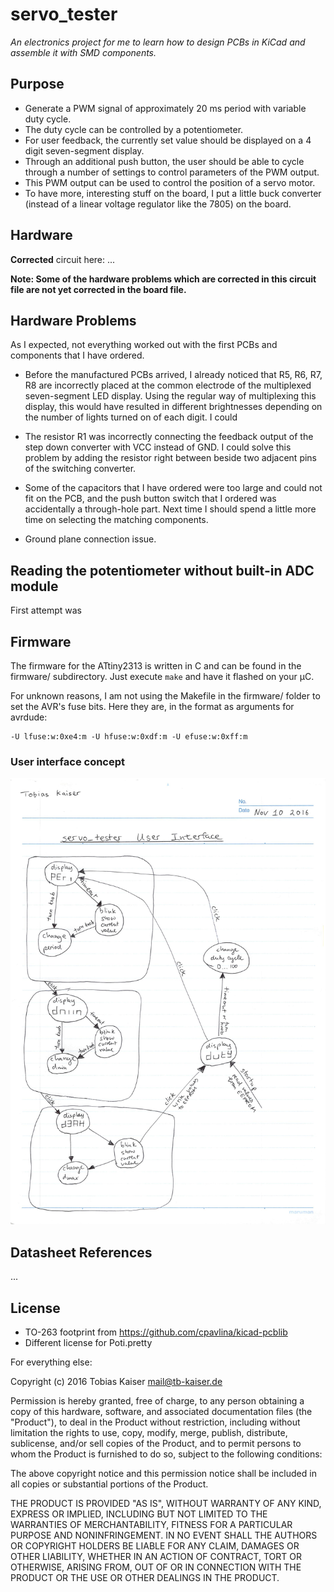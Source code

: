 servo_tester
============
*An electronics project for me to learn how to design PCBs in KiCad and assemble it with SMD components.*

Purpose
-------

* Generate a PWM signal of approximately 20 ms period with variable duty cycle.
* The duty cycle can be controlled by a potentiometer.
* For user feedback, the currently set value should be displayed on a 4 digit seven-segment display.
* Through an additional push button, the user should be able to cycle through a number of settings to control parameters of the PWM output.
* This PWM output can be used to control the position of a servo motor.
* To have more, interesting stuff on the board, I put a little buck converter (instead of a linear voltage regulator like the 7805) on the board.

Hardware
--------

**Corrected** circuit here:
...

**Note: Some of the hardware problems which are corrected in this circuit file are not yet corrected in the board file.**


Hardware Problems
-----------------

As I expected, not everything worked out with the first PCBs and components that I have ordered. 

* Before the manufactured PCBs arrived, I already noticed that R5, R6, R7, R8 are incorrectly placed at the common electrode of the multiplexed seven-segment LED display.
Using the regular way of multiplexing this display, this would have resulted in different brightnesses depending on the number of lights turned on of each digit.
I could 

* The resistor R1 was incorrectly connecting the feedback output of the step down converter with VCC instead of GND.
I could solve this problem by adding the resistor right between beside two adjacent pins of the switching converter.

* Some of the capacitors that I have ordered were too large and could not fit on the PCB, and the push button switch that I ordered was accidentally a through-hole part. 
Next time I should spend a little more time on selecting the matching components. 

* Ground plane connection issue. 

Reading the potentiometer without built-in ADC module
-----------------------------------------------------

First attempt was 

Firmware
--------

The firmware for the ATtiny2313 is written in C and can be found in the firmware/ subdirectory. Just execute ```make``` and have it flashed on your &micro;C.

For unknown reasons, I am not using the Makefile in the firmware/ folder to set the AVR's fuse bits. Here they are, in the format as arguments for avrdude:
```
-U lfuse:w:0xe4:m -U hfuse:w:0xdf:m -U efuse:w:0xff:m
```

### User interface concept

![User interface](user_interface.jpg)


Datasheet References
--------------------

...

License
-------

* TO-263 footprint from https://github.com/cpavlina/kicad-pcblib
* Different license for Poti.pretty

For everything else:

Copyright (c) 2016 Tobias Kaiser <mail@tb-kaiser.de>

Permission is hereby granted, free of charge, to any person obtaining a copy of this hardware, software, and associated documentation files (the "Product"), to deal in the Product without restriction, including without limitation the rights to use, copy, modify, merge, publish, distribute, sublicense, and/or sell copies of the Product, and to permit persons to whom the Product is furnished to do so, subject to the following conditions:

The above copyright notice and this permission notice shall be included in all copies or substantial portions of the Product.

THE PRODUCT IS PROVIDED "AS IS", WITHOUT WARRANTY OF ANY KIND, EXPRESS OR IMPLIED, INCLUDING BUT NOT LIMITED TO THE WARRANTIES OF MERCHANTABILITY, FITNESS FOR A PARTICULAR PURPOSE AND NONINFRINGEMENT. IN NO EVENT SHALL THE AUTHORS OR COPYRIGHT HOLDERS BE LIABLE FOR ANY CLAIM, DAMAGES OR OTHER LIABILITY, WHETHER IN AN ACTION OF CONTRACT, TORT OR OTHERWISE, ARISING FROM, OUT OF OR IN CONNECTION WITH THE PRODUCT OR THE USE OR OTHER DEALINGS IN THE PRODUCT.
